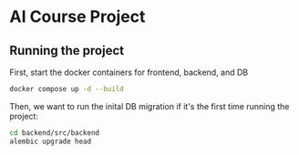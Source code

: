 # AI Course Project

## Running the project

First, start the docker containers for frontend, backend, and DB

```bash
docker compose up -d --build
```

Then, we want to run the inital DB migration if it's the first time running the
project:

```bash
cd backend/src/backend
alembic upgrade head
```
